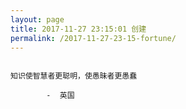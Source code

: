 ```yaml
---
layout: page
title: 2017-11-27 23:15:01 创建
permalink: /2017-11-27-23-15-fortune/
---
```

```

知识使智慧者更聪明，使愚昧者更愚蠢

        -  英国

```
